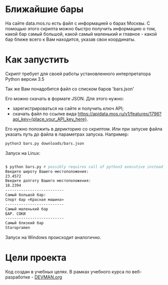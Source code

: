 # Ближайшие бары

На сайте data.mos.ru есть файл с информацией о барах Москвы. С помощью этого скрипта можно быстро получить информацию о том, какой бар самый большой, какой самый маленький и главное - какой бар ближе всего к Вам находится, указав свои координаты.

# Как запустить

Скрипт требует для своей работы установленного интерпретатора Python версии 3.5

Так же Вам понадобится файл со списком баров 'bars.json'

Его можно скачать в формате JSON. Для этого нужно:

- зарегистрироваться на сайте и получить ключ API;
- скачать файл по ссылке вида https://apidata.mos.ru/v1/features/1796?api_key={place_your_API_key_here}.

Его нужно положить в дерикторию со скриптом. Или при запуске файла указать путь до файла в параметрах запуска. Например: 
```bash
python3 bars.py downloads/bars.json
```

Запуск на Linux:

```bash

$ python bars.py # possibly requires call of python3 executive instead of just python
Введите широту Вашего местоположения:
23.4572
Введите долготу Вашего местоположения:
18.2394
--------------------------
Самый большой бар:
Спорт бар «Красная машина»
--------------------------
Самый маленький бар
БАР. СОКИ
--------------------------
Самый близкий бар
Staropramen

```

Запуск на Windows происходит аналогично.

# Цели проекта

Код создан в учебных целях. В рамках учебного курса по веб-разработке - [DEVMAN.org](https://devman.org)
